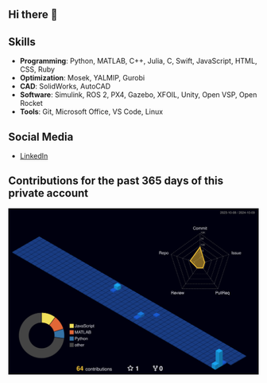 ## Hi there 👋

## Skills
- **Programming**: Python, MATLAB, C++, Julia, C, Swift, JavaScript, HTML, CSS, Ruby
- **Optimization**: Mosek, YALMIP, Gurobi
- **CAD**: SolidWorks, AutoCAD
- **Software**:  Simulink, ROS 2, PX4, Gazebo, XFOIL, Unity, Open VSP, Open Rocket
- **Tools**: Git, Microsoft Office, VS Code, Linux


## Social Media
- [LinkedIn](https://www.linkedin.com/in/riofutagawa/)


## Contributions for the past 365 days of this private account
![](./profile-3d-contrib/profile-night-view.svg)
